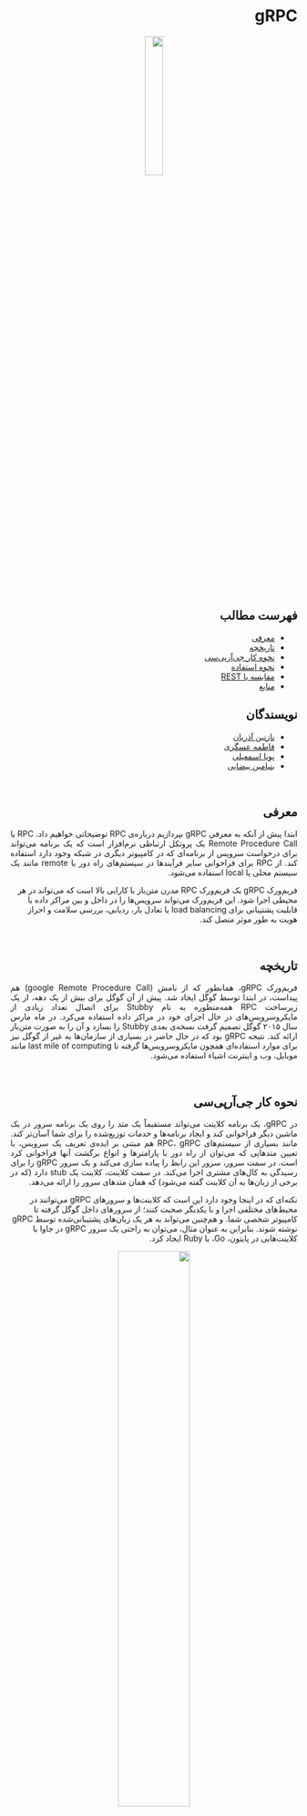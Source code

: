 <div dir="rtl">

# gRPC

<p align=center><img src="./images/icon.png" width="25%" height="25%"></p>

## فهرست مطالب
- [معرفی](#معرفی)
- [تاریخچه](#تاریخچه)
- [نحوه کار جی‌آر‌پی‌سی](#نحوه-کار-جی‌آرپی‌سی)
- [نحوه استفاده](#نحوه-استفاده)
- [مقایسه با REST](#مقایسه-با-REST)
- [منابع](#منابع)

## نویسندگان
- [نازنین آذریان](https://github.com/Nazhixx)
- [فاطمه عسگری](https://github.com/fatemeh-asgari)
- [پویا اسمعیلی](https://github.com/PouyaEsmaili)
- [بنیامین بیضایی](https://github.com/benyaminbeyzaie)


<br/>

## معرفی 
<p align=right style="text-align: justify;">
ابتدا پیش از آنکه به معرفی gRPC بپردازیم درباره‌ی RPC توضیحاتی خواهیم داد.
RPC یا Remote Procedure Call یک پروتکل ارتباطی نرم‌افزار است که یک برنامه می‌تواند برای درخواست سرویس از برنامه‌ای که در کامپیوتر دیگری در شبکه وجود دارد استفاده کند.
از RPC برای فراخوانی سایر فرآیندها در سیستم‌های راه دور یا remote مانند یک سیستم محلی یا local استفاده می‌شود.

فریم‌ورک gRPC یک فریم‌ورک RPC مدرن متن‌باز با کارایی بالا است که می‌تواند در هر محیطی اجرا شود. این فریم‌ورک می‌تواند سرویس‌ها را در داخل و بین مراکز داده با قابلیت پشتیبانی برای load balancing یا تعادل بار، ردیابی، بررسی سلامت و احراز هویت به طور موثر متصل کند.
</p>

</br>

## تاریخچه
<p align=right style="text-align: justify;">
فریم‌ورک gRPC، همانطور که از نامش (google Remote Procedure Call) هم پیداست، در ابتدا توسط گوگل ایجاد شد. پیش از آن گوگل برای بیش از یک دهه، از یک زیرساخت RPC همه‌منظوره به نام Stubby برای اتصال تعداد زیادی از مایکروسرویس‌‌های در حال اجرای خود در مراکز داده استفاده می‌کرد. در ماه مارس سال ۲۰۱۵ گوگل تصمیم گرفت نسخه‌ی بعدی Stubby را بسازد و آن را به صورت متن‌باز ارائه کند. نتیجه gRPC بود که در حال حاضر در بسیاری از سازمان‌ها به غیر از گوگل نیز برای موارد استفاده‌ای همچون مایکروسرویس‌ها گرفته تا last mile of computing مانند موبایل، وب و اینترنت اشیاء استفاده می‌شود.

</p>
</br>

## نحوه کار جی‌آرپی‌سی
<p align=right style="text-align: justify;">
در gRPC، یک برنامه کلاینت می‌تواند مستقیماً یک متد را روی یک برنامه سرور در یک ماشین دیگر فراخوانی کند و ایجاد برنامه‌ها و خدمات توزیع‌شده را برای شما آسان‌تر کند.
مانند بسیاری از سیستم‌‌های RPC، gRPC هم مبتنی بر ایده‌ی تعریف یک سرویس، با تعیین متدهایی که می‌توان از راه دور با پارامترها و انواع برگشت آنها فراخوانی کرد است.
در سمت سرور، سرور این رابط را پیاده سازی می‌کند و یک سرور gRPC را برای رسیدگی به کال‌های مشتری اجرا می‌کند. در سمت کلاینت، کلاینت یک stub دارد (که در برخی از زبان‌ها به آن کلاینت گفته می‌شود) که همان متدهای سرور را ارائه می‌دهد.

نکته‌ای که در اینجا وجود دارد این است که کلاینت‌ها و سرورهای gRPC می‌توانند در محیط‌های مختلفی اجرا و با یکدیگر صحبت کنند؛ از سرورهای داخل گوگل گرفته تا کامپیوتر شخصی شما. و هم‌چنین می‌تواند به هر یک زبان‌های پشتیبانی‌شده توسط gRPC نوشته شوند. بنابراین به عنوان مثال، می‌توان به راحتی یک سرور gRPC در جاوا با کلاینت‌هایی در پایتون، Go، یا Ruby ایجاد کرد.
</p>
<p align=center><img src="./images/landing.svg" width="50%"></p>

<p align=right style="text-align: justify;">
مسئله‌‌ی مهم دیگر در gRPC این است که این فریم‌ورک به صورت پیش‌فرض از Protocol Buffers استفاده می‌کند که مکانیسم متن‌باز گوگل برای سریال‌سازی داده‌های ساختاریافته می‌باشد. (هر چند می‌توان از دیتا فرمت‌های دیگری مانند JSON هم استفاده کرد.)
برای کار با Protocol Buffers ابتدا باید دیتایی که قصد سریال‌سازی آن را دارید را در یک فایل proto که یک فایل تکست ساده با پسوند proto. است ذخیره کنید.
داده‌های بافر پروتکل به صورت پیام‌هایی ساختاریافته می‌شوند که در آن هر پیام یک logical record کوچک از اطلاعات است که شامل یک سری جفت نام-مقدار به نام field است:

```protobuf
message Person {
  string name = 1;
  int32 id = 2;
  bool has_ponycopter = 3;
}
```
</p>

</br>

<p align=right style="text-align: justify;">
کافی است شما سرویس‌های gRPC را در فایل‌های proto معمولی تعریف کنید؛ با پارامترهای متد RPC و return typeهایی که به عنوان messageهای بافر پروتکل تعریف شده‌اند:

```protobuf
// The greeter service definition.
service Greeter {
  // Sends a greeting
  rpc SayHello (HelloRequest) returns (HelloReply) {}
}

// The request message containing the user's name.
message HelloRequest {
  string name = 1;
}

// The response message containing the greetings
message HelloReply {
  string message = 1;
}
```
</p>

## نحوه استفاده
<p align=right style="text-align: justify;">
همانطور که گفتیم فریم‌ورک gRPC زبان‌های بسیار زیادی را برای نوشتن سرویس‌های کلاینت و سرور پشتییانی می‌کند. ما در ادامه یک برنامه‌ی ابتدایی به زبان Go برای راه‌اندازی gRPC ارائه می‌دهیم که می‌توانید گام به گام با آن پیش بیایید. 
</p>

### پیش‌نیازها
- یک نسخه از Go که برای راهنمایی نصب آن می‌توانید از [این راهنما](https://golang.org/doc/install) استفاده کنید.
- کامپایلر Protocol Buffer که برای نصب آن می‌توانید از [این راهنما](https://grpc.io/docs/protoc-installation/) 
استفاده کنید.
- افزونه‌های Go برای Protocol Buffer
  - افزونه‌های کامپایلر protocol  برای زبان Go را با استفاده از دستورات زیر نصب کنید:
  ```
  $ go install google.golang.org/protobuf/cmd/protoc-gen-go@v1.28
  $ go install google.golang.org/grpc/cmd/protoc-gen-go-grpc@v1.2
  ```
  - به گونه‌ای PATH خود را آپدیت کنید که کامپایلر protoc بتواند افزونه‌ها را پیدا کند:
  ```
  $ export PATH="$PATH:$(go env GOPATH)/bin"
  ```

### راه‌اندازی و استفاده
<p align=right style="text-align: justify;">
مثالی که در ادامه خواهیم گفت از مخزن grpc-go آورده شده است
آورده شده است.
برای گرفتن این کد می‌توانید آن را به کمک دستور زیر کلون کنید:

```
$ git clone -b v1.52.0 --depth 1 https://github.com/grpc/grpc-go
```
و سپس به دایرکتوری مربوطه بروید:
```
$ cd grpc-go/examples/route_guide
```
اولین گام این است که سرویس gRPC خود را تعریف کنید. سپس با استفاده از Protocol Buffers نوع متدهای response و request را تعریف کنید.

برای تعریف service، یک service با نام دلخواه داخل فایل proto. مشخص کنید:

```protobuf
service RouteGuide {
   ...
}
```

سپس باید متدهای rpc خود را داخل تعریف سرویس خود، با تعریف کردن نوع‌های request و response تعریف کنید. gRPC به شما اجازه می‌دهد چهار نوع متفاوت متد سرویس تعریف کنید که در این مقاله تنها به یک نوع آن یعنی Simple RPC اشاره شده است. جهت تمایل می‌توانید با مراجعه به [مستندات gRPC](https://grpc.io/docs/what-is-grpc/core-concepts/)
با انواع دیگر آن آشنا شوید.

در حالت Simple RPC کلاینت با استفاده از stub یک درخواست برای سرور فرستاده و مانند یک function call عادی منتظر آمدن پاسخ آن می‌ماند.
```protobuf
// Obtains the feature at a given position.
rpc GetFeature(Point) returns (Feature) {}
```

فایل proto. ما هم‌چنین شامل تعریف انواع protocol buffer messageهاست که برای تمام request و responseهایی که در متد سرویس خود داریم تعریف شده‌اند. به طور مثال:
```protobuf
message Point {
  int32 latitude = 1;
  int32 longitude = 2;
}
```

</p>
</br>
<p align=right style="text-align: justify;">
مرحله‌ی بعدی تولید interface کلاینت و سرور gRPC از روی تعریف سرویس `proto.` است 
ما برای این کار از کامپایلر پروتکل بافر یعنی `pr‍otoc` با یک افزونه‌ی به‌خصوص Go برای gRPC استفاده می‌کنیم. در مثالی که داریم، داخل دایرکتوری
`examples/route_guide` این دستور را اجرا کنید:

```
$ protoc --go_out=. --go_opt=paths=source_relative \
    --go-grpc_out=. --go-grpc_opt=paths=source_relative \
    routeguide/route_guide.proto
```

حال برای ساختن سرور مورد استفاده در مثال که سرور ‍`routeGuide` است اقدام می‌کنیم. سرور ما دارای یک نوع استراکت `routeGuideServer` است که اینترفیس ساخته‌شده‌ی `RouteGuideServer` را پیاده‌سازی می‌کند:

```go
type routeGuideServer struct {
        ...
}
...

func (s *routeGuideServer) GetFeature(ctx context.Context, point *pb.Point) (*pb.Feature, error) {
        ...
}
...
```
در مدل Simple RPC این `routeGuideServer` تمام متدهای سرویس را پیاده‌سازی می‌کند. به طور مثال متد `GetFeature` یک Point از کلاینت گرفته و اطلاعات feature آن را برمی‌گرداند که پیاده‌سازی آن به طور نمونه در زیر آورده شده است:
```go
func (s *routeGuideServer) GetFeature(ctx context.Context, point *pb.Point) (*pb.Feature, error) {
  for _, feature := range s.savedFeatures {
    if proto.Equal(feature.Location, point) {
      return feature, nil
    }
  }
  // No feature was found, return an unnamed feature
  return &pb.Feature{Location: point}, nil
}
```
زمانیکه همه‌ی متدها را پیاده‌سازی کردیم، وقت آن است که یک سرور gRPC را بالا بیاوریم به طوری که کلاینت‌ها عملا بتوانند از آن استفاده کنند. برای سرویس `RouteGuide` که داشتیم می‌توانیم به شکل زیر عمل کنیم:
```go
flag.Parse()
lis, err := net.Listen("tcp", fmt.Sprintf("localhost:%d", *port))
if err != nil {
  log.Fatalf("failed to listen: %v", err)
}
var opts []grpc.ServerOption
...
grpcServer := grpc.NewServer(opts...)
pb.RegisterRouteGuideServer(grpcServer, newServer())
grpcServer.Serve(lis)
```

مرحله‌ی بعد ساختن کلاینت است. برای فراخوانی سرویس متدها اول از همه به یک کانال gRPC نیاز داریم که با سرور ارتباط برقرار کند. برای این کار مانند زیر، آدرس سرور را به همراه پورت مربوطه به `grpc.Dial()` پاس می‌دهیم:
```go
var opts []grpc.DialOption
...
conn, err := grpc.Dial(*serverAddr, opts...)
if err != nil {
  ...
}
defer conn.Close()
```

زمانی که کانال gRPC تشکیل و برپا شد، به یک stub کلاینت نیاز داریم تا RPCها را اجرا کند. برای این کار از متد `newRouteGuideClient` که توسط پکیج `pb` که ساخته شده بود ارائه‌شده است استفاده می‌کنیم:
```go
client := pb.NewRouteGuideClient(conn)
```
حال در مرحله‌ی بعد باید سرویس متدهای خود را صدا بزنیم. در روش Simple RPC این کار مانند صدا زدن عادی یک تابع است.
```go
feature, err := client.GetFeature(context.Background(), &pb.Point{409146138, -746188906})
if err != nil {
  ...
}
```

در نهایت برای اجرا کردن سرور و کلاینت خود، می‌توان همانند کاری که ما از دایرکتوری `examples/route_guide` انجام می‌دهیم، با دستورات زیر سرور و کلاینت را اجرا کرد:

ابتدا سرور را اجرا می‌کنیم:
```
$ go run server/server.go

```

سپس در یک ترمینال دیگر کلاینت را اجرا می‌کنیم:
```
$ go run client/client.go

```
</p>

## مقایسه با REST
همانطور که می‌دانید REST APIها از APIهای بسیار معروف و پرکاربرد در حوزه‌ی مایکروسرویس‌ها و اپلیکیشن‌های آن‌ها هستند. با این حال در بعضی اوقات از gRPCها استفاده می‌شود. در ادامه به بیان چندین تفاوت میان این دو می‌پردازیم:
- فرمت‌های پیامرسانی JSON و XML توسط هر دو نوع RPC و REST APIها استفاده می‌شود. در حالی که JSON محبوب‌ترین انتخاب است، می‌تواند گاهی اوقات کند باشد. بر خلاف RPC و REST، مدل gRPC با استفاده از فرمت پیامرسانی protobuf بر مشکلات مربوط به سرعت غلبه کرده است.

- راه دیگری که gRPC سرعت را افزایش می‌دهد، استفاده از پروتکل HTTP2 است. HTTP2 نسبت به HTTP1 سریع‌تر و کارآمدتر است و تاخیر شبکه را کاهش می‌دهد.
- اتصال‌های gRPC API از اتصال‌های REST API سریع‌تر است. gRPC هنگام دریافت داده تقریبا ۷ برابر و هنگام ارسال داده تقریبا ۱۰ برابر سریع‌تر از REST است و این عمدتا به دلیل بسته‌بندی فشرده‌ی protocol bufferها و هم‌چنین استفاده از HTTP2 توسط gRPC است.
- علیرغم مزایای gRPC در سرعت انتقال پیام، این نوع اجرای API بسیار کندتر از اجرای REST API است. طبق تحقیقات پیاده‌سازی یک سرویس ساده‌ی gRPC تقریبا ۴۵ دقیقه طول می‌کشد درحالیکه پیاده‌سازی REST API تنها حدود ۱۰ دقیقه طول می‌کشد.



## منابع
https://grpc.io

https://en.wikipedia.org/wiki/GRPC

https://grpc.io/docs/what-is-grpc/introduction/

https://grpc.io/docs/languages/go/basics/

https://www.techtarget.com/searchapparchitecture/definition/Remote-Procedure-Call-RPC

https://blog.dreamfactory.com/grpc-vs-rest-how-does-grpc-compare-with-traditional-rest-apis/

</div>